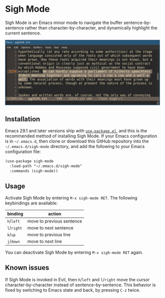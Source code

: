 # Sigh Mode

Sigh Mode is an Emacs minor mode to navigate the buffer sentence-by-sentence rather than character-by-character, and dynamically highlight the current sentence.

![Sigh Mode activated in Emacs 30.1](https://raw.githubusercontent.com/gn0/sigh-mode/main/screenshot.png)

## Installation

Emacs 29.1 and later versions ship with [`use-package.el`](https://www.gnu.org/software/emacs/manual/html_node/use-package/index.html), and this is the recommended method of installing Sigh Mode.
If your Emacs configuration is in `~/.emacs.d`, then clone or download this GitHub repository into the `~/.emacs.d/sigh-mode` directory, and add the following to your Emacs configuration file:

```elisp
(use-package sigh-mode
  :load-path "~/.emacs.d/sigh-mode"
  :commands (sigh-mode))
```

## Usage

Activate Sigh Mode by entering `M-x sigh-mode RET`.
The following keybindings are available:

| binding     | action                    |
|-------------|---------------------------|
| `h`/`left`  | move to previous sentence |
| `l`/`right` | move to next sentence     |
| `k`/`up`    | move to previous line     |
| `j`/`down`  | move to next line         |

You can deactivate Sigh Mode by entering `M-x sigh-mode RET` again.

## Known issues

If Sigh Mode is invoked in Evil, then `h`/`left` and `l`/`right` move the cursor character-by-character instead of sentence-by-sentence.
This behavior is fixed by switching to Emacs state and back, by pressing `C-z` twice.

